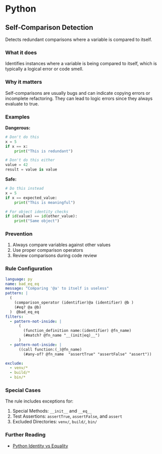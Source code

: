 # Python

## Self-Comparison Detection

Detects redundant comparisons where a variable is compared to itself.

### What it does

Identifies instances where a variable is being compared to itself, which is typically a logical error or code smell.

### Why it matters

Self-comparisons are usually bugs and can indicate copying errors or incomplete refactoring. They can lead to logic errors since they always evaluate to true.

### Examples

**Dangerous:**
```python
# Don't do this
x = 5
if x == x:
    print("This is redundant")

# Don't do this either
value = 42
result = value is value
```

**Safe:**
```python
# Do this instead
x = 5
if x == expected_value:
    print("This is meaningful")

# For object identity checks
if id(value) == id(other_value):
    print("Same object")
```

### Prevention
1. Always compare variables against other values
2. Use proper comparison operators
3. Review comparisons during code review

### Rule Configuration
```yml
language: py
name: bad_eq_eq
message: "Comparing '@a' to itself is useless"
pattern: |
  (
    (comparison_operator (identifier)@a (identifier) @b )
    (#eq? @a @b)
  )  @bad_eq_eq
filters:
  - pattern-not-inside: |
      (
        (function_definition name:(identifier) @fn_name)
        (#match? @fn_name "__(init|eq)__")
      )
  - pattern-not-inside: |
      ((call function:(_)@fn_name)
        (#any-of? @fn_name  "assertTrue" "assertFalse" "assert"))

exclude:
  - venv/*
  - build/*
  - bin/*
```

### Special Cases
The rule includes exceptions for:
1. Special Methods: `__init__` and `__eq__`
2. Test Assertions: `assertTrue`, `assertFalse`, and `assert`
3. Excluded Directories: `venv/`, `build/`, `bin/`

### Further Reading
- [Python Identity vs Equality](https://realpython.com/python-is-identity-vs-equality/)

